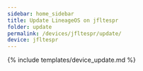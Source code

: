 ```yaml
---
sidebar: home_sidebar
title: Update LineageOS on jfltespr
folder: update
permalink: /devices/jfltespr/update/
device: jfltespr
---
```

{% include templates/device_update.md %}

